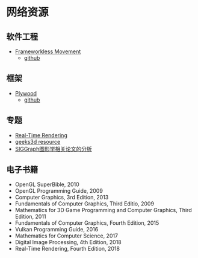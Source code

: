 # 网络资源

## 软件工程

- [Frameworkless Movement](https://www.frameworklessmovement.org/)
    - [github](https://github.com/frameworkless-movement)

## 框架

- [Plywood](https://plywood.arc80.com/)
    - [github](https://github.com/arc80)

## 专题

- [Real-Time Rendering](http://www.realtimerendering.com/)
- [geeks3d resource](https://www.geeks3d.com/programming/)
- [SIGGraph图形学相关论文的分析](https://replicability.graphics/)

## 电子书籍

- OpenGL SuperBible, 2010
- OpenGL Programming Guide, 2009
- Computer Graphics, 3rd Edition, 2013
- Fundamentals of Computer Graphics, Third Editio, 2009
- Mathematics for 3D Game Programming and Computer Graphics, Third Edition, 2011
- Fundamentals of Computer Graphics, Fourth Edition, 2015
- Vulkan Programming Guide, 2016
- Mathematics for Computer Science, 2017
- Digital Image Processing, 4th Edition, 2018
- Real-Time Rendering, Fourth Edition, 2018

